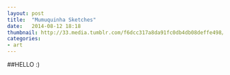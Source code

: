 ```yaml
---
layout: post
title:  "Mumuquinha Sketches"
date:   2014-08-12 18:18
thumbnail: http://33.media.tumblr.com/f6dcc317a8da91fc0db4db08deffe498/tumblr_nkxbc928aA1u8ca23o1_500.gif
categories: 
- art
---
```


##HELLO :)